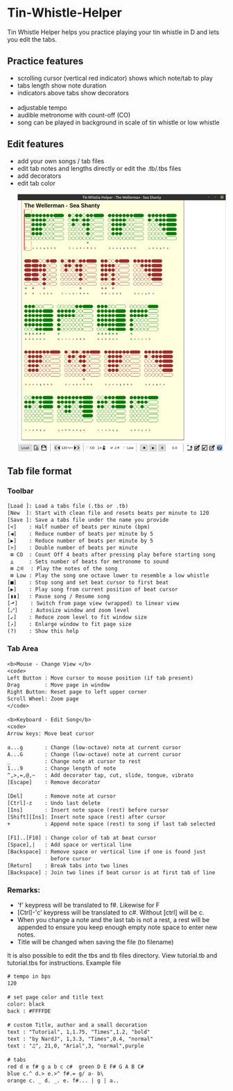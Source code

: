 # Tin-Whistle-Helper
Tin Whistle Helper helps you practice playing your tin whistle in D 
and lets you edit the tabs. 

## Practice features
- scrolling cursor (vertical red indicator) shows which note/tab to play
- tabs length show note duration 
- indicators above tabs show decorators
<br />  <br />
- adjustable tempo 
- audible metronome with count-off (CO)
- song can be played in background in scale of tin whistle or low whistle

## Edit features
- add your own songs / tab files
- edit tab notes and lengths directly or edit the .tb/.tbs files
- add decorators
- edit tab color
<br />  <br />
![Figure 1](https://github.com/NardJ/Tin-Whistle-Helper/blob/main/screenshots/MainWindow.png "Screenshot")
 
## Tab file format

### Toolbar
```
[Load ]: Load a tabs file (.tbs or .tb)
[New  ]: Start with clean file and resets beats per minute to 120
[Save ]: Save a tabs file under the name you provide
[<]    : Half number of beats per minute (bpm)
[◀]    : Reduce number of beats per minute by 5
[▶]    : Reduce number of beats per minute by 5
[>]    : Double number of beats per minute 
 ⊠ CO  : Count Off 4 beats after pressing play before starting song
 ⏅     : Sets number of beats for metronome to sound
 ⊠ ♫⚟  : Play the notes of the song
 ⊠ Low : Play the song one octave lower to resemble a low whistle
[■]    : Stop song and set beat cursor to first beat
[▶]    : Play song from current position of beat cursor
[▮▮]   : Pause song / Resume song 
[⬏]    : Switch from page view (wrapped) to linear view
[⤢]    : Autosize window and zoom level
[↙]    : Reduce zoom level to fit window size
[↗]    : Enlarge window to fit page size
(?)    : Show this help
```

### Tab Area
```
<b>Mouse - Change View </b>
<code>
Left Button : Move cursor to mouse position (if tab present)
Drag        : Move page in window
Right Button: Reset page to left upper corner
Scroll Wheel: Zoom page
</code>

<b>Keyboard - Edit Song</b>
<code>
Arrow keys: Move beat cursor

a...g       : Change (low-octave) note at current cursor 
A...G       : Change (low-octave) note at current cursor
_           : Change note at cursor to rest
1...9       : Change length of note
^,>,=,@,~   : Add decorator tap, cut, slide, tongue, vibrato
[Escape]    : Remove decorator

[Del]       : Remove note at cursor
[Ctrl]-z    : Undo last delete
[Ins]       : Insert note space (rest) before cursor
[Shift][Ins]: Insert note space (rest) after cursor
+           : Append note space (rest) to song if last tab selected

[F1]..[F10] : Change color of tab at beat cursor
[Space],|   : Add space or vertical line
[Backspace] : Remove space or vertical line if one is found just 
              before cursor
[Return]    : Break tabs into two lines
[Backspace] : Join two lines if beat cursor is at first tab of line
```

### Remarks:
- 'f' keypress will be translated to f#. Likewise for F
- [Ctrl]-'c' keypress will be translated to c#. Without [ctrl] will be c.
- When you change a note and the last tab is not a rest, a rest 
  will be appended to ensure you keep enough empty note space 
  to enter new notes.
- Title will be changed when saving the file (to filename)

It is also possible to edit the tbs and tb files directory.
View tutorial.tb and tutorial.tbs for instructions.
Example file
```
# tempo in bps
120

# set page color and title text
color: black
back : #FFFFDE

# custom Title, author and a small decoration
text : "Tutorial", 1,1.75, "Times",1.2, "bold"
text : "by NardJ", 1,3.3, "Times",0.4, "normal"
text : "♫", 21,0, "Arial",3, "normal",purple

# tabs
red d e f# g a b c c#  green D E F# G A B C#  
blue c.^ d.> e.>^ f#.= g/ a- b\ 
orange c. _ d. _. e. f#... | g | a..
``` 
